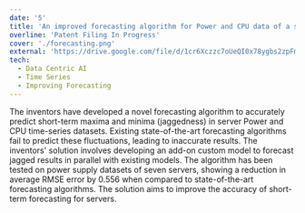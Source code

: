```yaml
---
date: '5'
title: 'An improved forecasting algorithm for Power and CPU data of a server'
overline: 'Patent Filing In Progress'
cover: './forecasting.png'
external: 'https://drive.google.com/file/d/1cr6Xczzc7oUeQI0x78ygbs2zpFm2hw5d/view?usp=sharing'
tech:
  - Data Centric AI
  - Time Series
  - Improving Forecasting
---
```


The inventors have developed a novel forecasting algorithm to accurately predict short-term maxima and minima (jaggedness) in server Power and CPU time-series datasets. Existing state-of-the-art forecasting algorithms fail to predict these fluctuations, leading to inaccurate results. The inventors' solution involves developing an add-on custom model to forecast jagged results in parallel with existing models. The algorithm has been tested on power supply datasets of seven servers, showing a reduction in average RMSE error by 0.556 when compared to state-of-the-art forecasting algorithms. The solution aims to improve the accuracy of short-term forecasting for servers.
